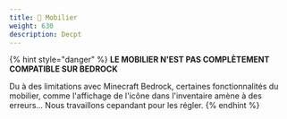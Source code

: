 ```yaml
---
title: 🎏 Mobilier
weight: 630
description: Decpt
---
```


{% hint style="danger" %}
**LE MOBILIER N'EST PAS COMPLÈTEMENT COMPATIBLE SUR BEDROCK**

Du à des limitations avec Minecraft Bedrock, certaines fonctionnalités du mobilier, comme l'affichage de l'icône dans l'inventaire amène à des erreurs... 
Nous travaillons cepandant pour les régler.
{% endhint %}


